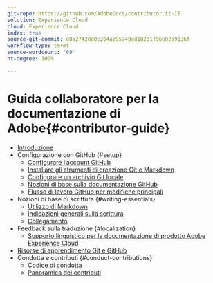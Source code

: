 ```yaml
---
git-repo: https://github.com/AdobeDocs/contributor.it-IT
solution: Experience Cloud
cloud: Experience Cloud
index: true
source-git-commit: d8a27428d0c264ae95740ad18231f96602a9136f
workflow-type: tm+mt
source-wordcount: '69'
ht-degree: 100%

---
```



# Guida collaboratore per la documentazione di Adobe{#contributor-guide}

+ [Introduzione](introduction.md)
+ Configurazione con GitHub {#setup}
   + [Configurare l’account GitHub](setup/github-signup.md)
   + [Installare gli strumenti di creazione Git e Markdown](setup/install-tools.md)
   + [Configurare un archivio Git locale](setup/local-repo.md)
   + [Nozioni di base sulla documentazione GitHub](setup/git-fundamentals.md)
   + [Flusso di lavoro GitHub per modifiche principali](setup/full-workflow.md)
+ Nozioni di base di scrittura {#writing-essentials}
   + [Utilizzo di Markdown](writing-essentials/markdown.md)
   + [Indicazioni generali sulla scrittura](writing-essentials/general-writing-guidance.md)
   + [Collegamento](writing-essentials/linking.md)
+ Feedback sulla traduzione {#localization}
   + [Supporto linguistico per la documentazione di prodotto Adobe Experience Cloud](localization/machine-translation.md)
+ [Risorse di apprendimento Git e GitHub](resources.md)
+ Condotta e contributi {#conduct-contributions}
   + [Codice di condotta](conduct/code-of-conduct.md)
   + [Panoramica dei contributi](conduct/contributing.md)
